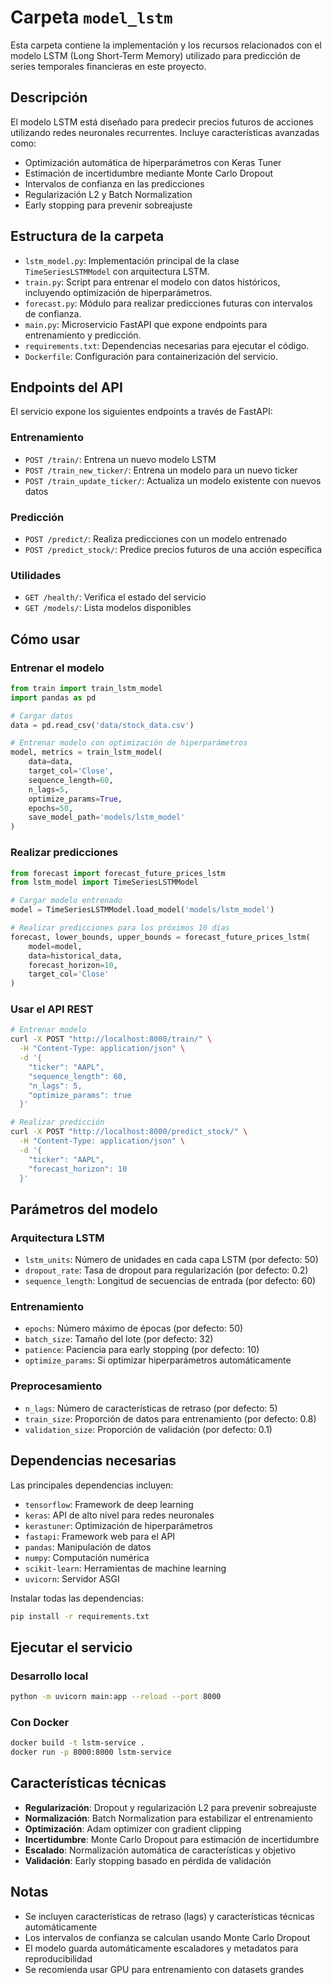 # Carpeta `model_lstm`

Esta carpeta contiene la implementación y los recursos relacionados con el modelo LSTM (Long Short-Term Memory) utilizado para predicción de series temporales financieras en este proyecto.

## Descripción

El modelo LSTM está diseñado para predecir precios futuros de acciones utilizando redes neuronales recurrentes. Incluye características avanzadas como:

- Optimización automática de hiperparámetros con Keras Tuner
- Estimación de incertidumbre mediante Monte Carlo Dropout
- Intervalos de confianza en las predicciones
- Regularización L2 y Batch Normalization
- Early stopping para prevenir sobreajuste

## Estructura de la carpeta

- `lstm_model.py`: Implementación principal de la clase `TimeSeriesLSTMModel` con arquitectura LSTM.
- `train.py`: Script para entrenar el modelo con datos históricos, incluyendo optimización de hiperparámetros.
- `forecast.py`: Módulo para realizar predicciones futuras con intervalos de confianza.
- `main.py`: Microservicio FastAPI que expone endpoints para entrenamiento y predicción.
- `requirements.txt`: Dependencias necesarias para ejecutar el código.
- `Dockerfile`: Configuración para containerización del servicio.

## Endpoints del API

El servicio expone los siguientes endpoints a través de FastAPI:

### Entrenamiento
- `POST /train/`: Entrena un nuevo modelo LSTM
- `POST /train_new_ticker/`: Entrena un modelo para un nuevo ticker
- `POST /train_update_ticker/`: Actualiza un modelo existente con nuevos datos

### Predicción
- `POST /predict/`: Realiza predicciones con un modelo entrenado
- `POST /predict_stock/`: Predice precios futuros de una acción específica

### Utilidades
- `GET /health/`: Verifica el estado del servicio
- `GET /models/`: Lista modelos disponibles

## Cómo usar

### Entrenar el modelo

```python
from train import train_lstm_model
import pandas as pd

# Cargar datos
data = pd.read_csv('data/stock_data.csv')

# Entrenar modelo con optimización de hiperparámetros
model, metrics = train_lstm_model(
    data=data,
    target_col='Close',
    sequence_length=60,
    n_lags=5,
    optimize_params=True,
    epochs=50,
    save_model_path='models/lstm_model'
)
```

### Realizar predicciones

```python
from forecast import forecast_future_prices_lstm
from lstm_model import TimeSeriesLSTMModel

# Cargar modelo entrenado
model = TimeSeriesLSTMModel.load_model('models/lstm_model')

# Realizar predicciones para los próximos 10 días
forecast, lower_bounds, upper_bounds = forecast_future_prices_lstm(
    model=model,
    data=historical_data,
    forecast_horizon=10,
    target_col='Close'
)
```

### Usar el API REST

```bash
# Entrenar modelo
curl -X POST "http://localhost:8000/train/" \
  -H "Content-Type: application/json" \
  -d '{
    "ticker": "AAPL",
    "sequence_length": 60,
    "n_lags": 5,
    "optimize_params": true
  }'

# Realizar predicción
curl -X POST "http://localhost:8000/predict_stock/" \
  -H "Content-Type: application/json" \
  -d '{
    "ticker": "AAPL",
    "forecast_horizon": 10
  }'
```

## Parámetros del modelo

### Arquitectura LSTM
- `lstm_units`: Número de unidades en cada capa LSTM (por defecto: 50)
- `dropout_rate`: Tasa de dropout para regularización (por defecto: 0.2)
- `sequence_length`: Longitud de secuencias de entrada (por defecto: 60)

### Entrenamiento
- `epochs`: Número máximo de épocas (por defecto: 50)
- `batch_size`: Tamaño del lote (por defecto: 32)
- `patience`: Paciencia para early stopping (por defecto: 10)
- `optimize_params`: Si optimizar hiperparámetros automáticamente

### Preprocesamiento
- `n_lags`: Número de características de retraso (por defecto: 5)
- `train_size`: Proporción de datos para entrenamiento (por defecto: 0.8)
- `validation_size`: Proporción de validación (por defecto: 0.1)

## Dependencias necesarias

Las principales dependencias incluyen:

- `tensorflow`: Framework de deep learning
- `keras`: API de alto nivel para redes neuronales
- `kerastuner`: Optimización de hiperparámetros
- `fastapi`: Framework web para el API
- `pandas`: Manipulación de datos
- `numpy`: Computación numérica
- `scikit-learn`: Herramientas de machine learning
- `uvicorn`: Servidor ASGI

Instalar todas las dependencias:

```bash
pip install -r requirements.txt
```

## Ejecutar el servicio

### Desarrollo local
```bash
python -m uvicorn main:app --reload --port 8000
```

### Con Docker
```bash
docker build -t lstm-service .
docker run -p 8000:8000 lstm-service
```

## Características técnicas

- **Regularización**: Dropout y regularización L2 para prevenir sobreajuste
- **Normalización**: Batch Normalization para estabilizar el entrenamiento
- **Optimización**: Adam optimizer con gradient clipping
- **Incertidumbre**: Monte Carlo Dropout para estimación de incertidumbre
- **Escalado**: Normalización automática de características y objetivo
- **Validación**: Early stopping basado en pérdida de validación

## Notas

- Se incluyen características de retraso (lags) y características técnicas automáticamente
- Los intervalos de confianza se calculan usando Monte Carlo Dropout
- El modelo guarda automáticamente escaladores y metadatos para reproducibilidad
- Se recomienda usar GPU para entrenamiento con datasets grandes
